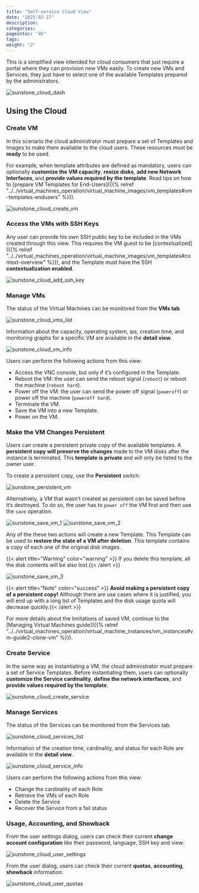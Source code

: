 ```yaml
---
title: "Self-service Cloud View"
date: "2025-02-17"
description:
categories:
pageintoc: "46"
tags:
weight: "2"
---
```


<a id="cloud-view"></a>

<!--# Self-service Cloud View -->

This is a simplified view intended for cloud consumers that just require a portal where they can provision new VMs easily. To create new VMs and Services, they just have to select one of the available Templates prepared by the administrators.

![sunstone_cloud_dash](/images/sunstone_cloud_dash.png)

## Using the Cloud

### Create VM

In this scenario the cloud administrator must prepare a set of Templates and Images to make them available to the cloud users. These resources must be **ready** to be used.

For example, when template attributes are defined as mandatory, users can optionally **customize the VM capacity**, **resize disks**, **add new Network Interfaces**, and **provide values required by the template**. Read tips on how to [prepare VM Templates for End-Users]({{% relref "../../virtual_machines_operation/virtual_machine_images/vm_templates#vm-templates-endusers" %}}).

![sunstone_cloud_create_vm](/images/sunstone_cloud_create_vm.png)

<a id="cloudview-ssh-keys"></a>

### Access the VMs with SSH Keys

Any user can provide his own SSH public key to be included in the VMs created through this view. This requires the VM guest to be [contextualized]({{% relref "../../virtual_machines_operation/virtual_machine_images/vm_templates#context-overview" %}}), and the Template must have the SSH **contextualization enabled**.

![sunstone_cloud_add_ssh_key](/images/sunstone_cloud_add_ssh_key.png)

### Manage VMs

The status of the Virtual Machines can be monitored from the **VMs tab**.

![sunstone_cloud_vms_list](/images/sunstone_cloud_vms_list.png)

Information about the capacity, operating system, ips, creation time, and monitoring graphs for a specific VM are available in the **detail view**.

![sunstone_cloud_vm_info](/images/sunstone_cloud_vm_info.png)

Users can perform the following actions from this view:

* Access the VNC console, but only if it’s configured in the Template.
* Reboot the VM: the user can send the reboot signal (`reboot`) or reboot the machine (`reboot hard`).
* Power off the VM: the user can send the power off signal (`poweroff`) or power off the machine (`poweroff hard`).
* Terminate the VM.
* Save the VM into a new Template.
* Power on the VM.

<a id="save-vm-as-template-cloudview"></a>

<a id="cloudview-persistent"></a>

### Make the VM Changes Persistent

Users can create a persistent private copy of the available templates. A **persistent copy will preserve the changes** made to the VM disks after the instance is terminated. This **template is private** and will only be listed to the owner user.

To create a persistent copy, use the **Persistent** switch:

![sunstone_persistent_vm](/images/sunstone_persistent_vm.png)

Alternatively, a VM that wasn’t created as persistent can be saved before it’s destroyed. To do so, the user has to `power off` the VM first and then use the `save` operation.

![sunstone_save_vm_1](/images/sunstone_save_vm_1.png)
![sunstone_save_vm_2](/images/sunstone_save_vm_2.png)

Any of the these two actions will create a new Template. This Template can be used to **restore the state of a VM after deletion**. This template contains a copy of each one of the original disk images.

{{< alert title="Warning" color="warning" >}}
If you delete this template, all the disk contents will be also lost.{{< /alert >}} 

![sunstone_save_vm_3](/images/sunstone_save_vm_3.png)

{{< alert title="Note" color="success" >}}
**Avoid making a persistent copy of a persistent copy!** Although there are use cases where it is justified, you will end up with a long list of Templates and the disk usage quota will decrease quickly.{{< /alert >}} 

For more details about the limitations of saved VM, continue to the [Managing Virtual Machines guide]({{% relref "../../virtual_machines_operation/virtual_machine_instances/vm_instances#vm-guide2-clone-vm" %}}).

### Create Service

In the same way as instantiating a VM, the cloud administrator must prepare a set of Service Templates. Before instantiating them, users can optionally **customize the Service cardinality**, **define the network interfaces**, and **provide values required by the template**.

![sunstone_cloud_create_service](/images/sunstone_cloud_create_service.png)

### Manage Services

The status of the Services can be monitored from the Services tab.

![sunstone_cloud_services_list](/images/sunstone_cloud_services_list.png)

Information of the creation time, cardinality, and status for each Role are available in the **detail view**.

![sunstone_cloud_service_info](/images/sunstone_cloud_service_info.png)

Users can perform the following actions from this view:

* Change the cardinality of each Role
* Retrieve the VMs of each Role
* Delete the Service
* Recover the Service from a fail status

### Usage, Accounting, and Showback

From the user settings dialog, users can check their current **change account configuration** like their password, language, SSH key and view:

![sunstone_cloud_user_settings](/images/sunstone_cloud_user_settings.png)

From the user dialog, users can check their current **quotas**, **accounting**, **showback** information:

![sunstone_cloud_user_quotas](/images/sunstone_cloud_user_quotas.png)
